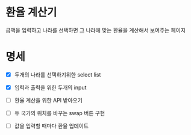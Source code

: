 # 환율 계산기

금액을 입력하고 나라를 선택하면 그 나라에 맞는 환율을 계산해서 보여주는 페이지

# 명세

-[x] 두개의 나라를 선택하기위한 select list

-[x] 입력과 출력을 위한 두개의 input

-[ ] 환율 계산을 위한 API 받아오기

-[ ] 두 국가의 위치를 바꾸는 swap 버튼 구현

-[ ] 값을 입력할 때마다 환율 업데이트